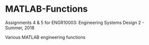 # MATLAB-Functions
Assignments 4 & 5 for ENGR10003: Engineering Systems Design 2 - Summer, 2018

Various MATLAB engineering functions
